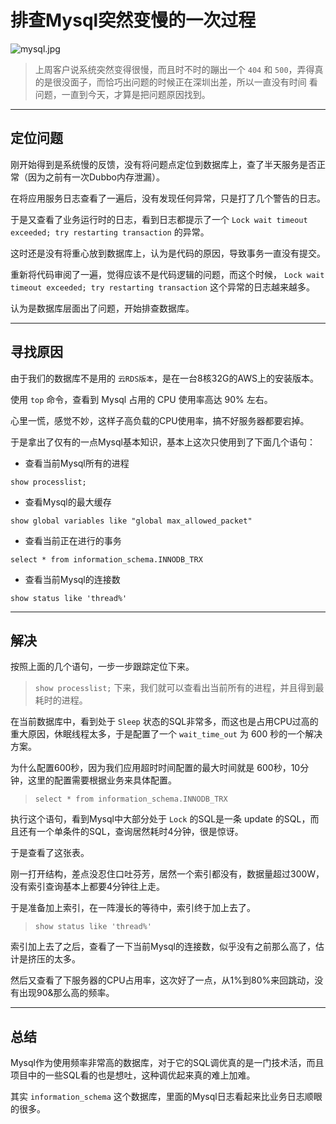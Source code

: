 
# 排查Mysql突然变慢的一次过程

![mysql.jpg](https://i.loli.net/2020/08/06/g6Cu4LD5trJnc9k.jpg)

> 上周客户说系统突然变得很慢，而且时不时的蹦出一个 `404` 和 `500`，弄得真的是很没面子，而恰巧出问题的时候正在深圳出差，所以一直没有时间
 看问题，一直到今天，才算是把问题原因找到。

---
 
## 定位问题

 刚开始得到是系统慢的反馈，没有将问题点定位到数据库上，查了半天服务是否正常（因为之前有一次Dubbo内存泄漏）。
 
 在将应用服务日志查看了一遍后，没有发现任何异常，只是打了几个警告的日志。
 
 于是又查看了业务运行时的日志，看到日志都提示了一个 `Lock wait timeout exceeded; try restarting transaction` 的异常。
 
 这时还是没有将重心放到数据库上，认为是代码的原因，导致事务一直没有提交。
 
 重新将代码审阅了一遍，觉得应该不是代码逻辑的问题，而这个时候， `Lock wait timeout exceeded; try restarting transaction` 这个异常的日志越来越多。
 
 认为是数据库层面出了问题，开始排查数据库。
 
---

## 寻找原因

 由于我们的数据库不是用的 `云RDS版本`，是在一台8核32G的AWS上的安装版本。
 
 使用 `top` 命令，查看到 Mysql 占用的 CPU 使用率高达 90% 左右。
 
 心里一慌，感觉不妙，这样子高负载的CPU使用率，搞不好服务器都要宕掉。
 
 于是拿出了仅有的一点Mysql基本知识，基本上这次只使用到了下面几个语句：
 
 - 查看当前Mysql所有的进程
 
 `show processlist;`
 
 - 查看Mysql的最大缓存
 
 `show global variables like "global max_allowed_packet"`
 
 - 查看当前正在进行的事务
 
 `select * from information_schema.INNODB_TRX`
 
 - 查看当前Mysql的连接数
 
 `show status like 'thread%'`
 
---

## 解决

 按照上面的几个语句，一步一步跟踪定位下来。
 
 > `show processlist;` 下来，我们就可以查看出当前所有的进程，并且得到最耗时的进程。
 
 在当前数据库中，看到处于 `Sleep` 状态的SQL非常多，而这也是占用CPU过高的重大原因，休眠线程太多，于是配置了一个 `wait_time_out` 为 600 秒的一个解决方案。
 
 为什么配置600秒，因为我们应用超时时间配置的最大时间就是 600秒，10分钟，这里的配置需要根据业务来具体配置。
 
 > `select * from information_schema.INNODB_TRX`
 
 执行这个语句，看到Mysql中大部分处于 `Lock` 的SQL是一条 update 的SQL，而且还有一个单条件的SQL，查询居然耗时4分钟，很是惊讶。
 
 于是查看了这张表。
 
 刚一打开结构，差点没忍住口吐芬芳，居然一个索引都没有，数据量超过300W，没有索引查询基本上都要4分钟往上走。
 
 于是准备加上索引，在一阵漫长的等待中，索引终于加上去了。
 
 >  `show status like 'thread%'`
 
 索引加上去了之后，查看了一下当前Mysql的连接数，似乎没有之前那么高了，估计是挤压的太多。
 
 然后又查看了下服务器的CPU占用率，这次好了一点，从1%到80%来回跳动，没有出现90&那么高的频率。

---

## 总结

 Mysql作为使用频率非常高的数据库，对于它的SQL调优真的是一门技术活，而且项目中的一些SQL看的也是想吐，这种调优起来真的难上加难。
 
 其实 `information_schema` 这个数据库，里面的Mysql日志看起来比业务日志顺眼的很多。
